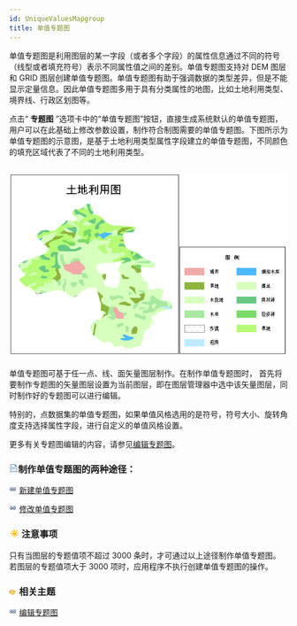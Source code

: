 ```yaml
---
id: UniqueValuesMapgroup
title: 单值专题图
---
```

单值专题图是利用图层的某一字段（或者多个字段）的属性信息通过不同的符号（线型或者填充符号）表示不同属性值之间的差别。单值专题图支持对 DEM 图层和
GRID
图层创建单值专题图。单值专题图有助于强调数据的类型差异，但是不能显示定量信息。因此单值专题图多用于具有分类属性的地图，比如土地利用类型、境界线、行政区划图等。

点击“ **专题图**
”选项卡中的“单值专题图”按钮，直接生成系统默认的单值专题图，用户可以在此基础上修改参数设置，制作符合制图需要的单值专题图。下图所示为单值专题图的示意图，是基于土地利用类型属性字段建立的单值专题图，不同颜色的填充区域代表了不同的土地利用类型。

![](img/UniqueTheme.png)  
---  
  
单值专题图可基于任一点、线、面矢量图层制作。在制作单值专题图时，
首先将要制作专题图的矢量图层设置为当前图层，即在图层管理器中选中该矢量图层，同时制作好的专题图可以进行编辑。

特别的，点数据集的单值专题图，如果单值风格选用的是符号，符号大小、旋转角度支持选择属性字段，进行自定义的单值风格设置。

更多有关专题图编辑的内容，请参见[编辑专题图](../EditingMap/EditingMap)。

### ![](../../img/read.gif)制作单值专题图的两种途径：

![](../../img/smalltitle.png) [新建单值专题图](UniqueValuesMapDefault)

![](../../img/smalltitle.png) [修改单值专题图](UniqueValuesMapGroupDia)

### ![](../../img/note.png)注意事项

只有当图层的专题值项不超过 3000 条时，才可通过以上途径制作单值专题图。若图层的专题值项大于 3000 项时，应用程序不执行创建单值专题图的操作。

### ![](../../img/seealso.png) 相关主题

![](../../img/smalltitle.png) [编辑专题图](../EditingMap/EditingMap)

